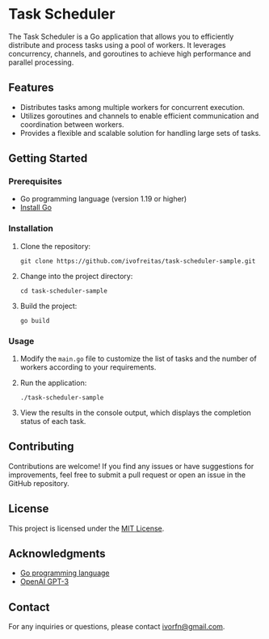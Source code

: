 # Task Scheduler

The Task Scheduler is a Go application that allows you to efficiently distribute and process tasks using a pool of workers. It leverages concurrency, channels, and goroutines to achieve high performance and parallel processing.

## Features

- Distributes tasks among multiple workers for concurrent execution.
- Utilizes goroutines and channels to enable efficient communication and coordination between workers.
- Provides a flexible and scalable solution for handling large sets of tasks.

## Getting Started

### Prerequisites

- Go programming language (version 1.19 or higher)
- [Install Go](https://golang.org/doc/install)

### Installation

1. Clone the repository:

   ```shell
   git clone https://github.com/ivofreitas/task-scheduler-sample.git
   ```

2. Change into the project directory:

   ```shell
   cd task-scheduler-sample
   ```

3. Build the project:

   ```shell
   go build
   ```

### Usage

1. Modify the `main.go` file to customize the list of tasks and the number of workers according to your requirements.

2. Run the application:

   ```shell
   ./task-scheduler-sample
   ```

3. View the results in the console output, which displays the completion status of each task.

## Contributing

Contributions are welcome! If you find any issues or have suggestions for improvements, feel free to submit a pull request or open an issue in the GitHub repository.

## License

This project is licensed under the [MIT License](LICENSE).

## Acknowledgments

- [Go programming language](https://golang.org/)
- [OpenAI GPT-3](https://openai.com/)

## Contact

For any inquiries or questions, please contact ivorfn@gmail.com.